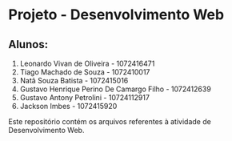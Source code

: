 # Projeto - Desenvolvimento Web

## Alunos:

1. Leonardo Vivan de Oliveira - 1072416471
2. Tiago Machado de Souza - 1072410017
3. Natã Souza Batista - 1072415016
4. Gustavo Henrique Perino De Camargo Filho - 1072412639
5. Gustavo Antony Petrolini - 10724112917
6. Jackson Imbes - 1072415920

Este repositório contém os arquivos referentes à atividade de Desenvolvimento Web.
